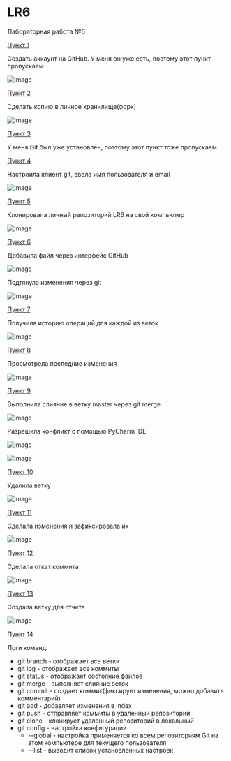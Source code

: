 # LR6
Лабораторная работа №6

<ins>Пункт 1</ins>

Создать аккаунт на GitHub. У меня он уже есть, поэтому этот пункт пропускаем

![image](https://github.com/user-attachments/assets/3866c1a5-0520-4608-8bf5-080a607aec84)

<ins>Пункт 2</ins>

Сделать копию в личное хранилище(форк)

![image](https://github.com/user-attachments/assets/2cf53f1e-7b09-4099-83db-a135b05eaab0)

<ins>Пункт 3</ins>

У меня Git был уже установлен, поэтому этот пункт тоже пропускаем

<ins>Пункт 4</ins>

Настроила клиент git, ввела имя пользователя и email

![image](https://github.com/user-attachments/assets/e6261cf4-e33b-405d-b2ea-632db477a50c)

<ins>Пункт 5</ins>

Клонировала личный репозиторий LR6 на свой компьютер

![image](https://github.com/user-attachments/assets/8b7f665d-d459-4e6a-bbcd-687d1126b5a2)

<ins>Пункт 6</ins>

Добавила файл через интерфейс GitHub

![image](https://github.com/user-attachments/assets/1201e7ec-475c-476f-adb0-d10d6aae2821)

Подтянула изменения через git

![image](https://github.com/user-attachments/assets/380b1032-0a9d-48cf-810d-93fba34abcd8)

<ins>Пункт 7</ins>

Получила историю операций для каждой из веток

![image](https://github.com/user-attachments/assets/3c879dd7-426f-4f5f-ad4f-f97524d40e5c)

<ins>Пункт 8</ins>

Просмотрела последние изменения

![image](https://github.com/user-attachments/assets/c7f56b99-5d6f-45b9-9d66-3d48d7bf2a4d)

<ins>Пункт 9</ins>

Выполнила слияние в ветку master через git merge

![image](https://github.com/user-attachments/assets/05abeb55-ad19-4d4c-bd1c-a640839be8ba)

Разрешила конфликт с помощью PyCharm IDE

![image](https://github.com/user-attachments/assets/920decb5-4b78-42b3-ac27-d361c7fd0013)

![image](https://github.com/user-attachments/assets/5ab9a672-fb14-425b-aa06-54b1c06d7ee5)

<ins>Пункт 10</ins>

Удалила ветку

![image](https://github.com/user-attachments/assets/6ef9b873-66df-44d2-a198-1844ac9497f7)

<ins>Пункт 11</ins>

Сделала изменения и зафиксировала их

![image](https://github.com/user-attachments/assets/9739dfa0-a6d3-4b9e-8a30-007b3c0df7ed)

<ins>Пункт 12</ins>

Сделала откат коммита

![image](https://github.com/user-attachments/assets/97ae78b1-1921-4a0d-a155-a6722b0bf84e)

<ins>Пункт 13</ins>

Создала ветку для отчета

![image](https://github.com/user-attachments/assets/609e88ec-7c4c-4849-9034-063c8412c930)

<ins>Пункт 14</ins>

Логи команд:
* git branch - отображает все ветки
* git log - отображает все коммиты
* git status - отображает состояние файлов
* git merge - выполняет слияние веток
* git commit - создает коммит(фиксирует изменения, можно добавить комментарий)
* git add - добавляет изменения в index
* git push - отправляет коммиты в удаленный репозиторий
* git clone - клонирует удаленный репозиторий в локальный
* git config - настройка конфигурации
  - --global - настройка применяется ко всем репозиториям Git на этом компьютере для текущего пользователя
  - --list - выводит список установленных настроек
